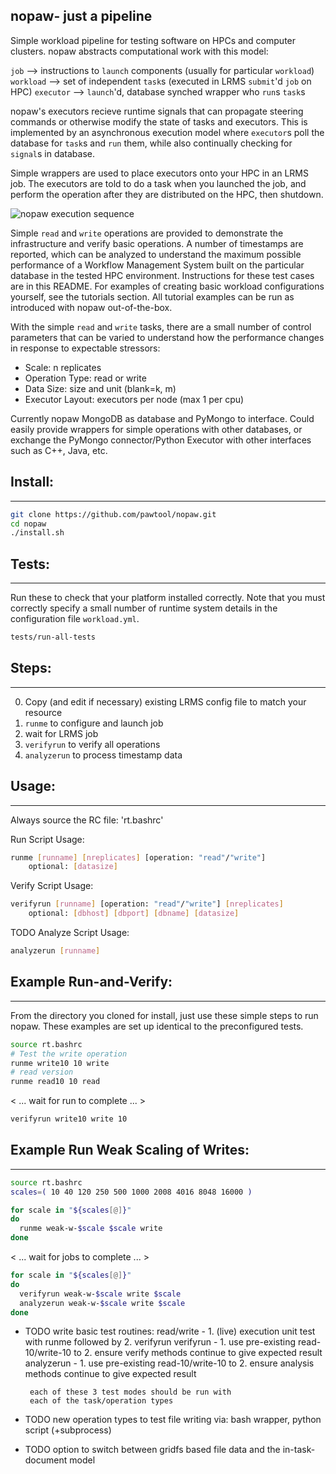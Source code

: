 ## nopaw- just a pipeline

Simple workload pipeline for testing software on HPCs and computer clusters.
nopaw abstracts computational work with this model:

   `job`      --> instructions to `launch` components (usually for particular `workload`)
   `workload` --> set of independent `task`s (executed in LRMS `submit`'d `job` on HPC)
   `executor` --> `launch`'d, database synched wrapper who `run`s `task`s


nopaw's executors recieve runtime signals that can propagate
steering commands or otherwise modify the state of tasks and 
executors. This is implemented by an asynchronous execution model
where `executor`s poll the database for `task`s and `run` them, while
also continually checking for `signal`s in database.

Simple wrappers are used to place executors onto your HPC in an LRMS job.
The executors are told to do a task when you launched the job, and perform
the operation after they are distributed on the HPC, then shutdown.

![nopaw execution sequence](https://raw.githubusercontent.com/pawtools/nopaw/branch/nopaw-sequence.png)

Simple `read` and `write` operations are provided to demonstrate the infrastructure and
verify basic operations. A number of timestamps are reported,
which can be analyzed to understand the maximum
possible performance of a Workflow Management System
built on the particular database in the tested
HPC environment. Instructions for these test cases are in this README.
For examples of creating basic workload configurations yourself, see the tutorials section.
All tutorial examples can be run as introduced with nopaw out-of-the-box. 

With the simple `read` and `write` tasks, there are a small number of control parameters that
can be varied to understand how the performance
changes in response to expectable stressors:

 - Scale: n replicates
 - Operation Type: read or write
 - Data Size: size and unit (blank=k, m)
 - Executor Layout: executors per node (max 1 per cpu)

Currently nopaw MongoDB as database and PyMongo to
interface.
Could easily provide wrappers for simple operations
with other databases, or exchange the PyMongo
connector/Python Executor with other interfaces
such as C++, Java, etc.

## Install:
-----------
```bash
git clone https://github.com/pawtool/nopaw.git
cd nopaw
./install.sh
```

## Tests:
--------------------------------
Run these to check that your platform installed
correctly. Note that you must correctly specify
a small number of runtime system details in the
configuration file `workload.yml`.
```bash
tests/run-all-tests
```

## Steps:
---------
0. Copy (and edit if necessary) existing
   LRMS config file to match your resource
1. `runme` to configure and launch job
2. wait for LRMS job
3. `verifyrun` to verify all operations
4. `analyzerun` to process timestamp data

## Usage:
---------
Always source the RC file: 'rt.bashrc'

Run Script Usage:
```bash
runme [runname] [nreplicates] [operation: "read"/"write"]
    optional: [datasize]
```

Verify Script Usage:
```bash
verifyrun [runname] [operation: "read"/"write"] [nreplicates]
    optional: [dbhost] [dbport] [dbname] [datasize]
```

TODO Analyze Script Usage:
```bash
analyzerun [runname] 
```
## Example Run-and-Verify:

--------------------------
From the directory you cloned for install, just
use these simple steps to run nopaw. These
examples are set up identical to the preconfigured
tests.

```bash
source rt.bashrc
# Test the write operation
runme write10 10 write
# read version
runme read10 10 read
```
< ...  wait for run to complete ... >
```bash
verifyrun write10 write 10
```

## Example Run Weak Scaling of Writes:
----------------------------

```bash
source rt.bashrc
scales=( 10 40 120 250 500 1000 2008 4016 8048 16000 )

for scale in "${scales[@]}"
do
  runme weak-w-$scale $scale write
done
```
< ...  wait for jobs to complete ... >
```bash
for scale in "${scales[@]}"
do
  verifyrun weak-w-$scale write $scale
  analyzerun weak-w-$scale write $scale
done
```

- TODO write basic test routines:
       read/write - 1. (live) execution unit test with
                    runme followed by 2. verifyrun
       verifyrun  - 1. use pre-existing read-10/write-10
                    to 2. ensure verify methods continue
                    to give expected result
       analyzerun - 1. use pre-existing read-10/write-10
                    to 2. ensure analysis methods continue
                    to give expected result

       each of these 3 test modes should be run with
       each of the task/operation types

- TODO new operation types to test file writing via:
       bash wrapper, python script (+subprocess)

- TODO option to switch between gridfs based
       file data and the in-task-document model


